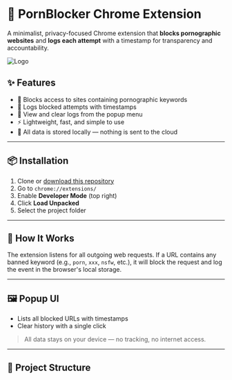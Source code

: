 # 🚫 PornBlocker Chrome Extension

A minimalist, privacy-focused Chrome extension that **blocks pornographic websites** and **logs each attempt** with a timestamp for transparency and accountability.

![Logo](./A_logo_for_Chrome_browser_extension_named_"PornBlo.png)

## ✨ Features

- 🔐 Blocks access to sites containing pornographic keywords
- 📜 Logs blocked attempts with timestamps
- 🧾 View and clear logs from the popup menu
- ⚡️ Lightweight, fast, and simple to use
- 💾 All data is stored locally — nothing is sent to the cloud

---

## 📦 Installation

1. Clone or [download this repository](https://github.com/your-username/pornblocker)
2. Go to `chrome://extensions/`
3. Enable **Developer Mode** (top right)
4. Click **Load Unpacked**
5. Select the project folder

---

## 🧠 How It Works

The extension listens for all outgoing web requests. If a URL contains any banned keyword (e.g., `porn`, `xxx`, `nsfw`, etc.), it will block the request and log the event in the browser's local storage.

---

## 🖼️ Popup UI

- Lists all blocked URLs with timestamps
- Clear history with a single click

> All data stays on your device — no tracking, no internet access.

---

## 📁 Project Structure

